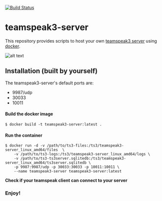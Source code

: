 [![Build Status](http://drone.quving.com/api/badges/Quving/teamspeak3-server/status.svg)](http://drone.quving.com/Quving/teamspeak3-server)

# teamspeak3-server
This repository provides scripts to host your own [teamspeak3 server](http://www.teamspeak.com/en/) using [docker](https://www.docker.com/what-docker).

![alt text](https://www.river-styx.de/images/TSLogo.gif.png)

## Installation (built by yourself)
The teamspeak3-server's default ports are:
- 9987/udp
- 30033
- 10011

#### Build the docker image
``` $ docker build -t teamspeak3-server:latest . ```

#### Run the container
``` 
$ docker run -d -v /path/to/ts3-files:/ts3/teamspeak3-server_linux_amd64/files  \
    -v /path/to/ts3-logs:/ts3/teamspeak3-server_linux_amd64/logs \
    -v /path/to/ts3-ts3server.sqlitedb:/ts3/teamspeak3-server_linux_amd64/ts3server.sqlitedb \
    -p 9987:9987/udp -p 30033:30033 -p 10011:10011 \
    --name teamspeak3-server teamspeak3-server:latest
```
 
**Check if your teamspeak client can connect to your server**


### Enjoy!
